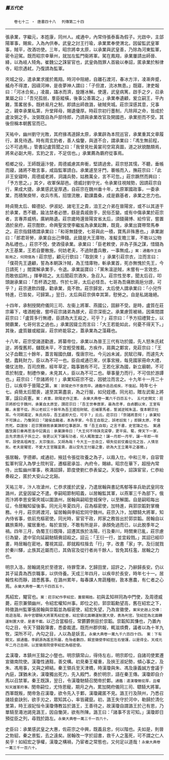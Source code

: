 

##### 舊五代史
　　`卷七十二 ‧ 唐書四十八`
　`列傳第二十四`

* * *

張承業，字繼元，本姓康，同州人。咸通中，內常侍張泰畜為假子。光啟中，主郃陽軍事，賜紫，入為內供奉。武皇之討王行瑜，承業累奉使渭北，因留監武皇軍事，賊平，改酒坊使。三年，昭宗將幸太原，以承業與武皇善，乃除為河東監軍，密令迎駕。既而昭宗幸華州，就加左監門衞將軍。駕在鳳翔，承業屢請出師晉、絳，以為岐人犄角。崔魏公之誅宦官也，武皇偽戮罪人首級以奉詔，匿承業於斛律寺，昭宗遇弒，乃復請為監軍。

夾城之役，遣承業求援於鳳翔。時河中阻絕，自離石渡河，春冰方泮，凌凘奔蹙，艤舟不得渡，因禱河神，是夜夢神人謂曰：「子但渡，流冰無患。」既寤，津吏報曰：「河冰合矣。」凌晨，躡冰而濟，旋踵冰解。使還，武皇病篤，啟手之夕，召承業屬之曰：「吾兒孤弱，羣臣縱橫，後事公善籌之。」承業奉遺顧，爰立嗣王，平內難，策畧居多。既終易月之制，即請出師救潞，破賊夾城。莊宗深感其意，兄事之，親幸承業私第，升堂拜母，賜遺優厚。時莊宗初行墨制，凡除拜之命，皆成於盧汝弼之手。汝弼既自為戶部侍郎，乃請與承業改官及開國邑，承業拒而不受。其後但稱本朝舊官而已。

天祐中，幽州劉守光敗，其府掾馮道歸太原，承業辟為本院巡官，承業重其文章履行，甚見待遇。時有周玄豹者，善人倫鑒，與道不合，謂承業曰：「馮生無前程，公不可過用。」管書記盧質聞之曰：「我曾見杜黃裳司空寫真圖，道之狀貌酷類焉，將來必副大用，玄豹之言，不足信也。」承業薦為霸府從事焉。

栢鄉之役，王師既逼汴營，周德威慮其奔衝，堅請過舍。莊宗怒其懦，不聽，垂帳而寢，諸將不敢言事，咸詣監軍請白。承業遽至牙門，褰帳而入，撫莊宗曰：「此非王安寢時，周德威老將，洞識兵勢，姑務萬全，言不可忽。」莊宗蹶然而興曰：「予方思之。」其夕，收軍保鄗邑。德威討劉守光，令承業往視賊勢，因請莊宗自行，果成大捷。承業感武皇厚遇，自莊宗在魏州垂十年，太原軍國政事，一委承業，而積聚庾帑，收兵巿馬，招懷流散，勸課農桑，成是霸基者，承業之忠力也。

時貞簡太后、韓德妃、伊淑妃、諸宅王之貴，洎王之介弟在晉陽宮，或不以其道干於承業，悉不聽，踰法禁者必懲，繇是貴戚斂手，民俗丕變。或有中傷承業於莊宗者，言專弄威柄，廣納賂遺。莊宗歲時還晉陽宮省太后，須錢蒱博、給伶官，嘗置酒於泉府，莊宗酣飲，命興聖宮使李繼岌為承業起舞，既竟，承業出寶帶幣馬奉之。莊宗指錢積謂承業曰：「和哥無錢使，七哥與此一積，寶馬非殊惠也。」承業謝曰：「郎君哥勞，承業自出己俸錢。此錢是大王庫物，准擬支贍三軍，不敢以公物為私禮也。」莊宗不悅，使酒侵承業。承業曰：「臣老敕使，非為子孫之謀，惜錢為大王基業，王若自要散施，何妨老夫，不過財盡兵散，一事無成。」`案：通鑑作王自取用之，何問僕為！`莊宗怒，顧元行欽曰：「取劍來！」承業引莊宗衣，泣而言曰：「僕荷先王遺顧，誓為本朝誅汴賊，為王惜庫物，斬承業首，死亦無愧於先王，今日請死！」閻寶解承業手，令退。承業詬寶曰：「黨朱溫逆賊，未嘗有一言效忠，而敢依諂附。」揮拳踣之。太后聞莊宗酒失，急召入。莊宗性至孝，聞太后召，叩頭謝承業曰：「吾杯酒之間，忤於七哥，太后必怪吾。七哥為吾痛飲兩巵分謗，可乎？」莊宗連飲四鐘，勸承業，竟不飲。莊宗歸宮，太后使人謂承業曰：「小兒忤特進，已笞矣，可歸第。」翌日，太后與莊宗俱幸其第，慰勞之。自是私謁幾絕。

十四年，承制授開府儀同三司、左衞上將軍、燕國公，固辭不受。是時，盧質在莊宗幕下，嗜酒輕傲，嘗呼莊宗諸弟為豚犬，莊宗深銜之。承業慮質被禍，因乘間謂莊宗曰：「盧質多行無禮，臣請為大王殺之，可乎？」莊宗曰：「予方招禮賢士，以開霸業，七哥何言之過也。」承業因聳立而言曰：「大王若能如此，何憂不得天下。」其後，盧質雖或縱誕，莊宗終能容之，蓋承業為之藻藉也。

十八年，莊宗受諸道勸進，將纂帝位，承業以為晉王三代有功於國，先人怒朱氏弒逆，將復舊邦，讎既未平，不宜輕受推戴。方疾作，肩輿之鄴宮，見莊宗曰：「王父子血戰三十餘年，蓋言報國仇讎，復唐宗社。今元凶未滅，民賦已殫，而遽先大號，蠹耗財力，臣以為不可一也。臣自咸通已來，伏事宮掖，每見國家冊命大禮，儀仗法物，百司庶務，經年草定，臨事猶有不可。王若化家為國，新立廟朝，不可乖於制度，制禮作樂，未見其人，臣以為不可二也。舉事量力而行，不可信於游譚也。」莊宗曰：「奈諸將何！」承業知莊宗不從，因號泣而言之。十九年十一月二十日，以疾卒于晉陽之第，`案：歐陽史作不食而卒。通鑑作邑邑成疾，不復起。`時年七十七。貞簡太后聞喪，遽至其第盡哀，為之行服，如兒姪禮。同光初，贈左武衞上將軍，諡曰貞憲。`案：貞憲，歐陽史作正憲。　永樂大典卷一萬六千四百五十。　五代史闕文：莊宗將即位于魏州，承業自太原至，謂莊宗曰：「吾王世奉唐家，最為忠孝，自貞觀以來，王室有難，未嘗不從。所以老奴三十餘年為吾王捃拾財賦、召補軍馬者，誓滅逆賊朱溫，復本朝宗社耳。今河朔甫定，朱氏尚存，吾王遽即大位，可乎？」云云。莊宗曰：「奈諸將意何！」承業知不可諫止，乃慟哭曰：「諸侯血戰者，本為李家，今吾王自取之，誤老奴矣！」即歸太原，不食而死。臣謹按：莊宗實錄敘承業諫即位事甚詳，惟「吾王自取」之言不書，史官諱之也。　案通鑑攷異引秦再思洛中記異云：承業諫帝曰：「大王何不待誅克梁孽，更平吳、蜀，俾天下一家，且先求唐氏子孫立之，後更以天下讓有功者，何人輒敢當之！讓一月即一月牢，讓一年即一年牢。設使高祖再生，太宗復出，又胡為哉！今大王一旦自立，頓失從前仗義征伐之旨，人情怠矣。老夫是閹官，不愛大王官職富貴，直以受先王付屬之重，欲為大王立萬年之基爾。」`

張居翰，字德卿。咸通初，掖廷令張從玫養之為子，以廕入仕。中和三年，自容管監軍判官入為學士院判官，遷樞密承旨、內府令，賜緋。昭宗在華下，超授內常侍，出監幽州軍事，秩滿詔歸，節度使劉仁恭表留之。天復中，詔誅宦官，仁恭紿奏殺之，匿於大安山之北谿。

天祐三年，汴人攻滄州，仁恭求援於武皇，乃遣居翰與書記馬郁等率兵助武皇同攻潞州，武皇因留之不遣。李嗣昭節制昭義，以居翰監其軍，以燕軍三千為部下。俄而汴將李思安築夾城以圍潞州，居翰與嗣昭登城保守，以至解圍。自是嗣昭每出征，令居翰知留後事。同光元年夏四月，召為樞密使，加特進，與郭崇韜對掌機務。十月，莊宗將渡河，留居翰與李紹宏同守魏州。莊宗入汴，加驃騎大將軍，知內侍省事，依前充樞密使。同光時，宦官干政，邦家之務皆出於郭崇韜。居翰自以羈旅乘時，擢居重地，每於宣授，不敢有所是非，承顏免過而已，以此脫季年之禍。四年三月，偽蜀王衍既降，詔遷其族於洛陽，行及秦川，時關東已亂，莊宗慮衍為變，遣中官向延嗣馳騎賫詔殺之。詔云：「王衍一行，並宜殺戮。」其詔已經印畫，時居翰在密地，覆視其詔，即就殿柱揩去「行」字，改書「家」字。及衍就戮於秦川驛，止族其近屬而已，其偽官及從行者尚千餘人，皆免其枉濫，居翰之力也。

明宗入洛，居翰謁見於至德宮，待罪雪涕，乞歸田里，詔許之，乃辭歸長安。仍以其子延貴為西京職事，以供侍養。天成三年四月，以疾卒於長安，時年七十一。居翰性和而靜，諳悉舊事。在潞州累年，每春課人育蔬種樹，敦本惠農，有仁者之心焉。`永樂大典卷一萬六千四百五十。`

馬紹宏，閹官也。`案：莊宗紀作李紹宏，蓋嘗賜姓。`初與孟知祥同為中門使，及周德威薨，莊宗兼領幽州，令紹宏權知州事。即位之初，郭崇韜勳望高，舊在紹宏之下，時徵潞州監軍張居翰與崇韜並為樞密使，紹宏失望，乃為宣徽使，`案宋史趙上交傳：南遊洛陽，與中官驃騎大將軍馬紹宏善，紹宏領北面轉運制置大使，表為判官。攷紹宏為北面轉運制置大使，是書不載。`以己合當樞任，常欝欝側目於崇韜。崇韜知其慊也，乃置內勾之目，令天下錢穀簿書，悉委裁遣。既而州郡供報，輒滋煩費，議者以為十羊九牧，深所不可，內勾之目，人以為是妖言。`永樂大典卷一萬九千六百四十四。　案：下有闕文。據通鑑，李嗣源為謠言所屬，危殆者數四，賴宣徽使李紹宏左右營護，以是得全。天成元年二月己丑朔，以宣徽南院使李紹宏為樞密使。`

孟漢瓊，本鎮州王鎔之小豎也。明宗鎮常山，得侍左右，明宗即位，自諸司使累遷宣徽南院使。漢瓊性通黠，善交構。初見秦王權重，及挾王淑妃勢，傾心事之，及朱、馮用事，又與之締結。秦王領兵至天津橋，時漢瓊與朱、馮及康義誠方會議于內庭，謀猶未決，漢瓊獨出死力，先入殿門，奏於明宗，語在秦王傳。漢瓊即自介馬以召禁軍。秦王既誅，翌日，令漢瓊馳騎召閔帝於鄴。`通鑑：遣漢瓊徵從厚，且權知天雄軍府事。`閔帝嗣位，尤恃恩寵，期月之內，累加開府儀同三司、驃騎大將軍。西軍既叛，閔帝急召漢瓊，欲令先入于鄴，漢瓊藏匿不見。潞王行及陝州，乃悉召諸妓妾訣別，欲手刃之，眾知其心，率皆藏竄。初，潞王失守於河中，勒歸於清化里第，時王淑妃恒令漢瓊傳教旨於潞王，王善待之，故漢瓊自謂潞王於己有恩，乃單騎至澠池謁見潞王，因自慟哭，欲有所陳。潞王曰：「諸事不言可知。」漢瓊即日預從臣之列，尋戮於路左。`永樂大典卷一萬三千一百六十。`

史臣曰：承業感武皇之大惠，佐莊宗之中興，既義且忠，何以階也。夫如是，則晉之勃貂，秦之景監，去之遠矣。居翰改一字於詔書，救千人之濫死，可不謂之仁人矣乎！如紹宏之爭權，漢瓊之構禍，乃宦者之常態也，又何足以道哉！`永樂大典卷一萬三千一百六十。`

* * *

